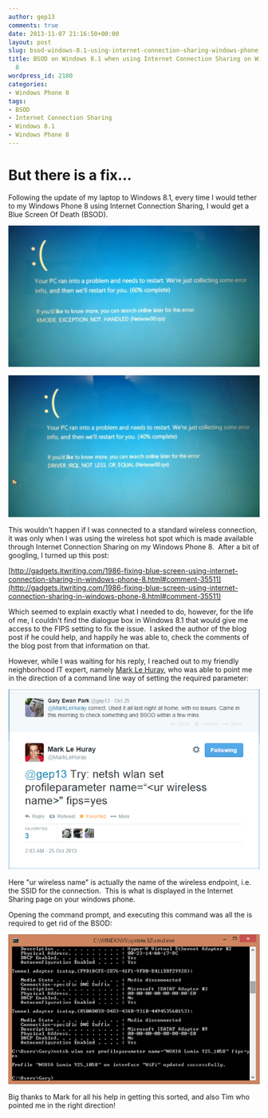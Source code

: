 ```yaml
---
author: gep13
comments: true
date: 2013-11-07 21:16:50+00:00
layout: post
slug: bsod-windows-8.1-using-internet-connection-sharing-windows-phone-8
title: BSOD on Windows 8.1 when using Internet Connection Sharing on Windows Phone
  8
wordpress_id: 2180
categories:
- Windows Phone 8
tags:
- BSOD
- Internet Connection Sharing
- Windows 8.1
- Windows Phone 8
---
```


# But there is a fix...

Following the update of my laptop to Windows 8.1, every time I would tether to my Windows Phone 8 using Internet Connection Sharing, I would get a Blue Screen Of Death (BSOD).

<!--more-->

![BSOD when using ICS 1](/assets/posts/2013-11-07-bsod-windows-81-using-internet-connection-sharing-windows-phone-8/WP_20131025_07_11_25_Pro-1024x576.jpg)

![BSOD when using ICS 2](/assets/posts/2013-11-07-bsod-windows-81-using-internet-connection-sharing-windows-phone-8/WP_20131025_06_56_38_Pro-1024x576.jpg)

This wouldn't happen if I was connected to a standard wireless connection, it was only when I was using the wireless hot spot which is made available through Internet Connection Sharing on my Windows Phone 8.  After a bit of googling, I turned up this post:

[http://gadgets.itwriting.com/1986-fixing-blue-screen-using-internet-connection-sharing-in-windows-phone-8.html#comment-35511](http://gadgets.itwriting.com/1986-fixing-blue-screen-using-internet-connection-sharing-in-windows-phone-8.html#comment-35511)

Which seemed to explain exactly what I needed to do, however, for the life of me, I couldn't find the dialogue box in Windows 8.1 that would give me access to the FIPS setting to fix the issue.  I asked the author of the blog post if he could help, and happily he was able to, check the comments of the blog post from that information on that.

However, while I was waiting for his reply, I reached out to my friendly neighborhood IT expert, namely [Mark Le Huray](https://twitter.com/MarkLeHuray), who was able to point me in the direction of a command line way of setting the required parameter:

[![Twitter Help from Mark Le Huray](/assets/posts/2013-11-07-bsod-windows-81-using-internet-connection-sharing-windows-phone-8/Twitter_Help.png)](https://twitter.com/MarkLeHuray/status/393664176012267520)

Here "ur wireless name" is actually the name of the wireless endpoint, i.e. the SSID for the connection.  This is what is displayed in the Internet Sharing page on your windows phone.

Opening the command prompt, and executing this command was all the is required to get rid of the BSOD:

![Fixing BSOD by setting FIPS](/assets/posts/2013-11-07-bsod-windows-81-using-internet-connection-sharing-windows-phone-8/2013-11-05_0741.png)

Big thanks to Mark for all his help in getting this sorted, and also Tim who pointed me in the right direction!
